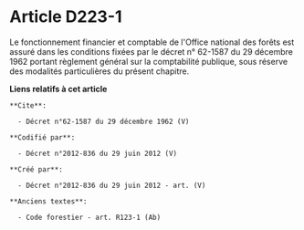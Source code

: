 # Article D223-1

Le fonctionnement financier et comptable de l'Office national des forêts est assuré dans les conditions fixées par le décret
n° 62-1587 du 29 décembre 1962 portant règlement général sur la comptabilité publique, sous réserve des modalités
particulières du présent chapitre.

**Liens relatifs à cet article**

	**Cite**:

	  - Décret n°62-1587 du 29 décembre 1962 (V)

	**Codifié par**:

	  - Décret n°2012-836 du 29 juin 2012 (V)

	**Créé par**:

	  - Décret n°2012-836 du 29 juin 2012 - art. (V)

	**Anciens textes**:

	  - Code forestier - art. R123-1 (Ab)

